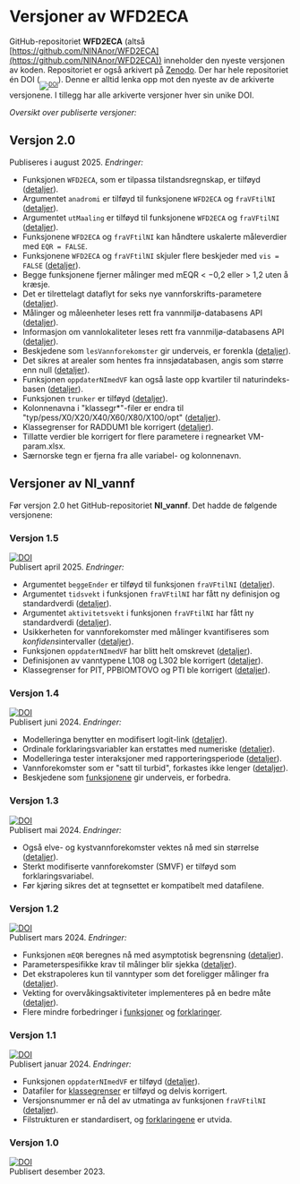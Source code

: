 # Versjoner av WFD2ECA

GitHub-repositoriet **WFD2ECA** (altså [https://github.com/NINAnor/WFD2ECA](https://github.com/NINAnor/WFD2ECA)) inneholder den nyeste versjonen av koden.
Repositoriet er også arkivert på [Zenodo](https://doi.org/10.5281/zenodo.10278000).
Der har hele repositoriet én DOI (<sub><sub>[![DOI](https://zenodo.org/badge/DOI/10.5281/zenodo.10278000.svg)](https://doi.org/10.5281/zenodo.10278000)</sub></sub>).
Denne er alltid lenka opp mot den nyeste av de arkiverte versjonene.
I tillegg har alle arkiverte versjoner hver sin unike DOI.

_Oversikt over publiserte versjoner:_


## Versjon 2.0
Publiseres i august 2025. _Endringer:_

- Funksjonen `WFD2ECA`, som er tilpassa tilstandsregnskap, er tilføyd ([detaljer](../R/WFD2ECA.md)).
- Argumentet `anadromi` er tilføyd til funksjonene `WFD2ECA` og `fraVFtilNI` ([detaljer](../R/WFD2ECA.md)).
- Argumentet `utMaaling` er tilføyd til funksjonene `WFD2ECA` og `fraVFtilNI` ([detaljer](../R/WFD2ECA.md)).
- Funksjonene `WFD2ECA` og `fraVFtilNI` kan håndtere uskalerte måleverdier med `EQR = FALSE`.
- Funksjonene `WFD2ECA` og `fraVFtilNI` skjuler flere beskjeder med `vis = FALSE` ([detaljer](../R/WFD2ECA.md)).
- Begge funksjonene fjerner målinger med mEQR < &minus;0,2 eller > 1,2 uten å kræsje.
- Det er tilrettelagt dataflyt for seks nye vannforskrifts-parametere ([detaljer](param.md)).
- Målinger og måleenheter leses rett fra vannmiljø-databasens API ([detaljer](lesMaalinger.md)).
- Informasjon om vannlokaliteter leses rett fra vannmiljø-databasens API ([detaljer](lesVannlokaliteter.md)).
- Beskjedene som `lesVannforekomster` gir underveis, er forenkla ([detaljer](lesVannforekomster.md)).
- Det sikres at arealer som hentes fra innsjødatabasen, angis som større enn null ([detaljer](lesInnsjodatabasen.md)).
- Funksjonen `oppdaterNImedVF` kan også laste opp kvartiler til naturindeks-basen ([detaljer](oppdaterNImedVF.md)).
- Funksjonen `trunker` er tilføyd ([detaljer](../R/Funksjon.R)).
- Kolonnenavna i "klassegr*"-filer er endra til "typ/pess/X0/X20/X40/X60/X80/X100/opt" ([detaljer](../klassegrenser/)).
- Klassegrenser for RADDUM1 ble korrigert ([detaljer](../klassegrenser/)).
- Tillatte verdier ble korrigert for flere parametere i regnearket VM-param.xlsx.
- Særnorske tegn er fjerna fra alle variabel- og kolonnenavn.


## Versjoner av NI_vannf

Før versjon 2.0 het GitHub-repositoriet **NI_vannf**. 
Det hadde de følgende versjonene:

### Versjon 1.5
[![DOI](https://zenodo.org/badge/DOI/10.5281/zenodo.15276139.svg)](https://doi.org/10.5281/zenodo.15276139)  
Publisert april 2025. _Endringer:_

- Argumentet `beggeEnder` er tilføyd til funksjonen `fraVFtilNI` ([detaljer](fraVFtilNI.md)).
- Argumentet `tidsvekt` i funksjonen `fraVFtilNI` har fått ny definisjon og standardverdi ([detaljer](fraVFtilNI.md)).
- Argumentet `aktivitetsvekt` i funksjonen `fraVFtilNI` har fått ny standardverdi ([detaljer](fraVFtilNI.md)).
- Usikkerheten for vannforekomster med målinger kvantifiseres som *konfidens*intervaller ([detaljer](dataflyt.md)).
- Funksjonen `oppdaterNImedVF` har blitt helt omskrevet ([detaljer](oppdaterNImedVF.md)).
- Definisjonen av vanntypene L108 og L302 ble korrigert ([detaljer](../R/vanntype.R)).
- Klassegrenser for PIT, PPBIOMTOVO og PTI ble korrigert ([detaljer](../klassegrenser/)).


### Versjon 1.4
[![DOI](https://zenodo.org/badge/DOI/10.5281/zenodo.11625234.svg)](https://doi.org/10.5281/zenodo.11625234)  
Publisert juni 2024. _Endringer:_

- Modelleringa benytter en modifisert logit-link ([detaljer](modell.md)).
- Ordinale forklaringsvariabler kan erstattes med numeriske ([detaljer](modell.md)).
- Modelleringa tester interaksjoner med rapporteringsperiode ([detaljer](modell.md)).
- Vannforekomster som er "satt til turbid", forkastes ikke lenger ([detaljer](lesVannforekomster.md)).
- Beskjedene som [funksjonene](funksjon.md) gir underveis, er forbedra.


### Versjon 1.3
[![DOI](https://zenodo.org/badge/DOI/10.5281/zenodo.11274927.svg)](https://doi.org/10.5281/zenodo.11274927)  
Publisert mai 2024. _Endringer:_

- Også elve- og kystvannforekomster vektes nå med sin størrelse ([detaljer](arealvekt.md)).
- Sterkt modifiserte vannforekomster (SMVF) er tilføyd som forklaringsvariabel.
- Før kjøring sikres det at tegnsettet er kompatibelt med datafilene.


### Versjon 1.2
[![DOI](https://zenodo.org/badge/DOI/10.5281/zenodo.10809052.svg)](https://doi.org/10.5281/zenodo.10809052)  
Publisert mars 2024. _Endringer:_

- Funksjonen `mEQR` beregnes nå med asymptotisk begrensning ([detaljer](asympEQR.md)).
- Parameterspesifikke krav til målinger blir sjekka ([detaljer](sjekkPar.md)).
- Det ekstrapoleres kun til vanntyper som det foreligger målinger fra ([detaljer](extrapol.md)).
- Vekting for overvåkingsaktiviteter implementeres på en bedre måte ([detaljer](aktiv.md)).
- Flere mindre forbedringer i [funksjoner](../R/) og [forklaringer](../forklar/).


### Versjon 1.1
[![DOI](https://zenodo.org/badge/DOI/10.5281/zenodo.10497345.svg)](https://doi.org/10.5281/zenodo.10497345)  
Publisert januar 2024. _Endringer:_

- Funksjonen `oppdaterNImedVF` er tilføyd ([detaljer](oppdaterNImedVF.md)).
- Datafiler for [klassegrenser](../klassegr/) er tilføyd og delvis korrigert.
- Versjonsnummer er nå del av utmatinga av funksjonen `fraVFtilNI` ([detaljer](fraVFtilNI.md#Funksjonsverdi)).
- Filstrukturen er standardisert, og [forklaringene](../forklar/) er utvida.


### Versjon 1.0
[![DOI](https://zenodo.org/badge/DOI/10.5281/zenodo.10278001.svg)](https://doi.org/10.5281/zenodo.10278001)  
Publisert desember 2023.
